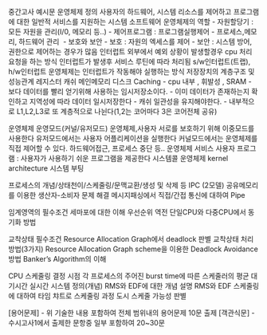 중간고사 예시문
운영체제 정의
	사용자의 하드웨어, 시스템 리소스를 제어하고 프로그램에 대한 일반적 서비스를 지원하는 시스템 소프트웨어
운영체제의 역할
	- 자원할당기 : 모든 자원을 관리(I/0, 메모리 등..)
	- 제어프로그램 : 프로그램실행제어
	- 프로세스,메모리, 하드웨어 관리 
	- 보호와 보안
	    - 보호 : 자원의 엑세스를 제어
	    - 보안 : 시스템 방어, 권한으로 제어하는 경우가 많음
인터럽트
	외부에서 예외 상황이 발생할경우 cpu 처리 요청을 하는 방식
	인터럽트가 발생후 서비스 루틴에 따라 처리됨
	s/w인터럽트(트랩), h/w인터럽트
	운영체제는 인터럽트가 작동해야 실행하는 방식
저장장치의 계층구조 및 성능관계
	레지스터 캐쉬 메인메모리 디스크
Caching
	- cpu 내부 , 휘발성 , SRAM
	- 보다 데이터를 빨리 얻기위해 사용하는 임시저장소이다.
	- 이미 데이터가 존재하는지 확인하고 지역성에 따라 데이터 일시저장한다
	- 캐쉬 일관성을 유지해야한다.
	- 내부적으로 L1,L2,L3로 또 계층적으로 나뉜다(1,2는 코어마다 3은 코어전체 공유)

운영체제 운영모드(커널/유저모드)
	운영체제,사용자 서로를 보호하기 위해 이중모드를 사용한다
	유저모드에서는 사용자 어플리케이션을 실행한다
	커널모드에서는 운영체제를 직접 제어할 수 있다.  하드웨어접근, 프로세스 중단 등..
운영체제 서비스 
	사용자 프로그램 : 사용자가 사용하기 쉬운 프로그램을 제공한다
시스템콜
운영체제 kernel architecture 
시스템 부팅

프로세스의 개념/상태천이/스케줄링/문맥교환/생성 및 삭제 등 
IPC (2모델)
공유메모리를 이용한 생산자-소비자 문제 해결
메시지패싱에서 직접/간접 통신에 대하여
Pipe

임계영역의 필수조건
세마포에 대한 이해
우선순위 역전
단일CPU와 다중CPU에서 동기화 방법

교착상태 필수조건
Resource Allocation Graph에서 deadlock 판별
교착상태 처리 방법(3가지)
Resource Allocation Graph scheme을 이용한 Deadlock Avoidance 방법 Banker’s Algorithm의 이해

CPU 스케줄링 결정 시점
각 프로세스의 주어진 burst time에 따른 스케줄러의 평균 대기시간
실시간 시스템 정의(개념)
RMS와 EDF에 대한 개념 설명
RMS와 EDF 스케줄링에 대하여 타임 챠트로 스케줄링 과정 도시 스케줄 가능성 판별


[용어문제] - 위 기술한 내용 포함하여 전체 범위내의 용어문제 10문 출제 [객관식문] - 수시고사1에서 출제한 문항중 일부 포함하여 20~30문
